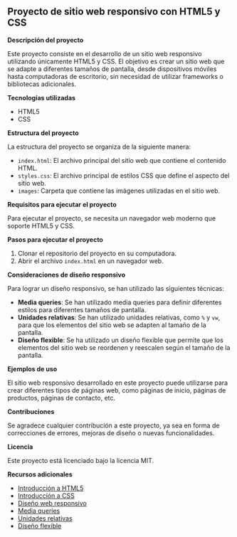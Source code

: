 ## Proyecto de sitio web responsivo con HTML5 y CSS

**Descripción del proyecto**

Este proyecto consiste en el desarrollo de un sitio web responsivo utilizando únicamente HTML5 y CSS. El objetivo es crear un sitio web que se adapte a diferentes tamaños de pantalla, desde dispositivos móviles hasta computadoras de escritorio, sin necesidad de utilizar frameworks o bibliotecas adicionales.

**Tecnologías utilizadas**

* HTML5
* CSS

**Estructura del proyecto**

La estructura del proyecto se organiza de la siguiente manera:

* `index.html`: El archivo principal del sitio web que contiene el contenido HTML.
* `styles.css`: El archivo principal de estilos CSS que define el aspecto del sitio web.
* `images`: Carpeta que contiene las imágenes utilizadas en el sitio web.

**Requisitos para ejecutar el proyecto**

Para ejecutar el proyecto, se necesita un navegador web moderno que soporte HTML5 y CSS.

**Pasos para ejecutar el proyecto**

1. Clonar el repositorio del proyecto en su computadora.
2. Abrir el archivo `index.html` en un navegador web.

**Consideraciones de diseño responsivo**

Para lograr un diseño responsivo, se han utilizado las siguientes técnicas:

* **Media queries**: Se han utilizado media queries para definir diferentes estilos para diferentes tamaños de pantalla.
* **Unidades relativas**: Se han utilizado unidades relativas, como `%` y `vw`, para que los elementos del sitio web se adapten al tamaño de la pantalla.
* **Diseño flexible**: Se ha utilizado un diseño flexible que permite que los elementos del sitio web se reordenen y reescalen según el tamaño de la pantalla.

**Ejemplos de uso**

El sitio web responsivo desarrollado en este proyecto puede utilizarse para crear diferentes tipos de páginas web, como páginas de inicio, páginas de productos, páginas de contacto, etc.

**Contribuciones**

Se agradece cualquier contribución a este proyecto, ya sea en forma de correcciones de errores, mejoras de diseño o nuevas funcionalidades.

**Licencia**

Este proyecto está licenciado bajo la licencia MIT.

**Recursos adicionales**

* [Introducción a HTML5](https://developer.mozilla.org/es/docs/Web/HTML)
* [Introducción a CSS](https://developer.mozilla.org/es/docs/Web/CSS)
* [Diseño web responsivo](https://blog.hubspot.es/website/diseno-responsive)
* [Media queries](https://developer.mozilla.org/es/docs/Web/CSS/Media_queries)
* [Unidades relativas](https://lenguajecss.com/css/unidades-css/relativas/)
* [Diseño flexible](https://developer.mozilla.org/es/docs/Web/CSS/CSS_flexible_box_layout)
